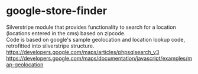 google-store-finder
===================

Silverstripe module that provides functionality to search for a location (locations entered in the cms) based on zipcode.  
Code is based on google's sample geolocation and location lookup code, retrofitted into silverstripe structure.  
https://developers.google.com/maps/articles/phpsqlsearch_v3  
https://developers.google.com/maps/documentation/javascript/examples/map-geolocation
